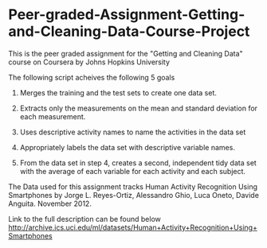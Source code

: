 # Peer-graded-Assignment-Getting-and-Cleaning-Data-Course-Project
This is the peer graded assignment for the "Getting and Cleaning Data" course on Coursera by Johns Hopkins University

The following script acheives the following 5 goals

  1) Merges the training and the test sets to create one data set.
  
  2) Extracts only the measurements on the mean and standard deviation for each measurement. 
  
  3) Uses descriptive activity names to name the activities in the data set
  
  4) Appropriately labels the data set with descriptive variable names. 
  
  5) From the data set in step 4, creates a second, independent tidy data set with the average of each variable for each 
     activity and each subject.
     
The Data used for this assignment tracks Human Activity Recognition Using Smartphones by 
Jorge L. Reyes-Ortiz, Alessandro Ghio, Luca Oneto, Davide Anguita. November 2012.

Link to the full description can be found below
http://archive.ics.uci.edu/ml/datasets/Human+Activity+Recognition+Using+Smartphones
